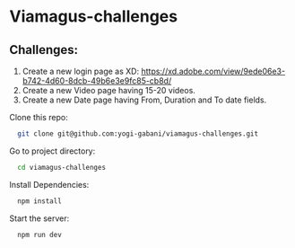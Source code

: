 # Viamagus-challenges

## Challenges:
1. Create a new login page as XD: https://xd.adobe.com/view/9ede06e3-b742-4d60-8dcb-49b6e3e9fc85-cb8d/
2. Create a new Video page having 15-20 videos.
3. Create a new Date page having From, Duration and To date fields.


Clone this repo: 
```bash
  git clone git@github.com:yogi-gabani/viamagus-challenges.git
```

Go to project directory: 
```bash
  cd viamagus-challenges
```

Install Dependencies:
```bash
  npm install
```

Start the server: 
```bash
  npm run dev
```